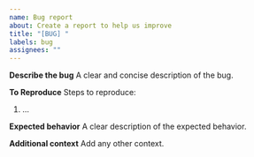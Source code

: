```yaml
---
name: Bug report
about: Create a report to help us improve
title: "[BUG] "
labels: bug
assignees: ""
---
```


**Describe the bug**
A clear and concise description of the bug.

**To Reproduce**
Steps to reproduce:
1. ...

**Expected behavior**
A clear description of the expected behavior.

**Additional context**
Add any other context.
